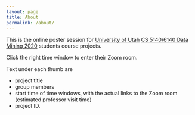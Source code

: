 ```yaml
---
layout: page
title: About
permalink: /about/
---
```


This is the online poster session for [University of Utah](https://www.utah.edu/) [CS 5140/6140 Data Mining 2020](http://www.cs.utah.edu/~jeffp/teaching/cs5140.html) students course projects.

Click the right time window to enter their Zoom room.

Text under each thumb are 
* project title
* group members
* start time of time windows, with the actual links to the Zoom room (estimated professor visit time)
* project ID.
